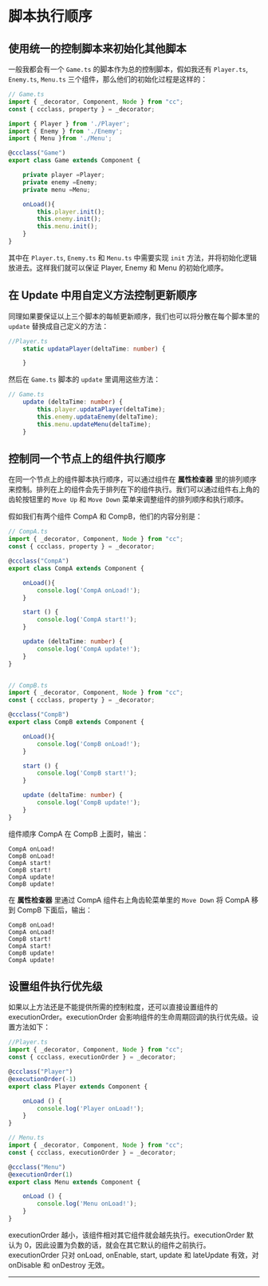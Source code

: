 # 脚本执行顺序

## 使用统一的控制脚本来初始化其他脚本

一般我都会有一个 `Game.ts` 的脚本作为总的控制脚本，假如我还有 `Player.ts`, `Enemy.ts`, `Menu.ts` 三个组件，那么他们的初始化过程是这样的：

```ts
// Game.ts
import { _decorator, Component, Node } from "cc";
const { ccclass, property } = _decorator;

import { Player } from './Player';
import { Enemy } from './Enemy';
import { Menu }from './Menu';

@ccclass("Game")
export class Game extends Component {

    private player =Player; 
    private enemy =Enemy;
    private menu =Menu;

    onLoad(){
        this.player.init();
        this.enemy.init();
        this.menu.init();
    }
}

```

其中在 `Player.ts`, `Enemy.ts` 和 `Menu.ts` 中需要实现 `init` 方法，并将初始化逻辑放进去。这样我们就可以保证 Player, Enemy 和 Menu 的初始化顺序。

## 在 Update 中用自定义方法控制更新顺序

同理如果要保证以上三个脚本的每帧更新顺序，我们也可以将分散在每个脚本里的 `update` 替换成自己定义的方法：

```ts
//Player.ts
    static updataPlayer(deltaTime: number) {

    }
```

然后在 `Game.ts` 脚本的 `update` 里调用这些方法：

```ts
// Game.ts
    update (deltaTime: number) {
        this.player.updataPlayer(deltaTime);
        this.enemy.updataEnemy(deltaTime);
        this.menu.updateMenu(deltaTime);
    }
```

## 控制同一个节点上的组件执行顺序

在同一个节点上的组件脚本执行顺序，可以通过组件在 **属性检查器** 里的排列顺序来控制。排列在上的组件会先于排列在下的组件执行。我们可以通过组件右上角的齿轮按钮里的 `Move Up` 和 `Move Down` 菜单来调整组件的排列顺序和执行顺序。

假如我们有两个组件 CompA 和 CompB，他们的内容分别是：

```ts
// CompA.ts
import { _decorator, Component, Node } from "cc";
const { ccclass, property } = _decorator;

@ccclass("CompA")
export class CompA extends Component {

    onLoad(){
        console.log('CompA onLoad!');
    }

    start () {
        console.log('CompA start!');
    }

    update (deltaTime: number) {
        console.log('CompA update!');
    }
}


// CompB.ts
import { _decorator, Component, Node } from "cc";
const { ccclass, property } = _decorator;

@ccclass("CompB")
export class CompB extends Component {

    onLoad(){
        console.log('CompB onLoad!');
    }

    start () {
        console.log('CompB start!');
    }

    update (deltaTime: number) {
        console.log('CompB update!');
    }
}

```

组件顺序 CompA 在 CompB 上面时，输出：

```
CompA onLoad!
CompB onLoad!
CompA start!
CompB start!
CompA update!
CompB update!
```

在 **属性检查器** 里通过 CompA 组件右上角齿轮菜单里的 `Move Down` 将 CompA 移到 CompB 下面后，输出：

```
CompB onLoad!
CompA onLoad!
CompB start!
CompA start!
CompB update!
CompA update!
```

## 设置组件执行优先级

如果以上方法还是不能提供所需的控制粒度，还可以直接设置组件的 executionOrder。executionOrder 会影响组件的生命周期回调的执行优先级。设置方法如下：

```js
//Player.ts
import { _decorator, Component, Node } from "cc";
const { ccclass, executionOrder } = _decorator;

@ccclass("Player")
@executionOrder(-1)
export class Player extends Component {

    onLoad () {
        console.log('Player onLoad!');
    }
}

```

```js
// Menu.ts
import { _decorator, Component, Node } from "cc";
const { ccclass, executionOrder } = _decorator;

@ccclass("Menu")
@executionOrder(1)
export class Menu extends Component {

    onLoad () {
        console.log('Menu onLoad!');
    }
}

```

executionOrder 越小，该组件相对其它组件就会越先执行。executionOrder 默认为 0，因此设置为负数的话，就会在其它默认的组件之前执行。
executionOrder 只对 onLoad, onEnable, start, update 和 lateUpdate 有效，对 onDisable 和 onDestroy 无效。

---
